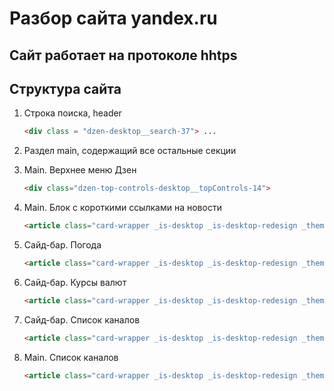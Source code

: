 # Разбор сайта yandex.ru

## Cайт работает на протоколе hhtps
## Структура сайта

1. Строка поиска, header
    ```html
    <div class = "dzen-desktop__search-37"> ...
    ```
2.  Раздел main, содержащий все остальные секции
1.  Main. Верхнее меню Дзен
   
    ```html
    <div class="dzen-top-controls-desktop__topControls-14">
    ```
4.  Main. Блок с короткими ссылками на новости
    ```html
    <article class="card-wrapper _is-desktop _is-desktop-redesign _theme_white _with-overflow-hidden card-news__container-2U">
    ```
5.  Сайд-бар. Погода
    ```html
    <article class="card-wrapper _is-desktop _is-desktop-redesign _theme_white _with-overflow-hidden geoblock-weather__container-3o">
    ```
5.  Сайд-бар. Курсы валют
    ```html
    <article class="card-wrapper _is-desktop _is-desktop-redesign _theme_white _with-overflow-hidden currency-rates__container-3P">
    ```
5.  Сайд-бар. Список каналов
    ```html
    <article class="card-wrapper _is-desktop _is-desktop-redesign _theme_white _with-overflow-hidden channels-list-sidebar__container-1r channels-list-sidebar__container_relative-18 channels-list-sidebar__container_sticky-1b">
    ```
5.  Main. Список каналов
    ```html
    <article class="card-wrapper _is-desktop _is-desktop-redesign _theme_white _with-overflow-hidden channels-list-sidebar__container-1r channels-list-sidebar__container_relative-18 channels-list-sidebar__container_sticky-1b">
    ```